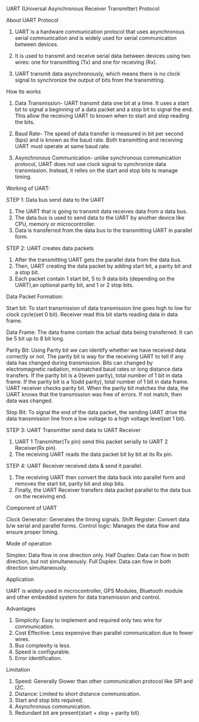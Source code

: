 UART (Universal Asynchronous Receiver Transmitter) Protocol

About UART Protocol

1. UART is a hardware communication protocol that uses asynchronous serial communication and is widely used for serial communication between devices.

2. It is used to transmit and receive serial data between devices using two wires: one for transmitting (Tx) and one for receiving (Rx).

3. UART transmit data asynchronously, which means there is no clock signal to synchronize the output of bits from the transmitting.

How its works

1. Data Transmission- UART transmit data one bit at a time. It uses a start bit to signal a beginning of a data packet and a stop bit to signal the end. This allow the receiving UART to known when to start and stop reading the bits.

2. Baud Rate- The speed of data transfer is measured in bit per second (bps) and is known as the baud rate. Both transmitting and receiving UART must operate at same baud rate.

3. Asynchronous Communication- unlike synchronous  communication protocol, UART does not use clock signal to synchronize data transmission. Instead, it relies on the start and stop bits to manage timing.

Working of UART:

STEP 1: Data bus send data to the UART

1. The UART that is going to transmit data receives data from a data bus.
2. The data bus is used to send data to the UART by another device like CPU, memory or microcontroller.
3. Data is transferred from the data bus to the transmitting UART in parallel form.

STEP 2: UART creates data packets

1. After the transmitting UART gets the parallel data from the data bus.
2. Then, UART creating the data packet by adding start bit, a parity bit and a stop bit.
3. Each packet contain 1 start bit, 5 to 9 data bits (depending on the UART),an optional parity bit, and 1 or 2 stop bits.

Data Packet Formation:

Start bit: 
To start transmission of data transmission line goes high to low for clock cycle(set 0 bit).
Receiver read this bit starts reading data in data frame.

Data Frame: 
The data frame contain the actual data being transferred.
It can be 5 bit up to 8 bit long.

Parity Bit:
Using Parity bit we can identify whether we have received data correctly or not.
The parity bit is way for the receiving UART to tell if any data has changed during transmission.
Bits can changed by electromagnetic radiation, mismatched baud rates or long distance data transfers.
If the parity bit is a 0(even parity), total number of 1 bit in data frame.
If the parity bit is a 1(odd parity), total number of 1 bit in data frame.
UART receiver checks parity bit.
When the parity bit matches the data, the UART knows that the transmission was free of errors.
If not match, then data was changed.

Stop Bit:
To signal the end of the data packet, the sending UART drive the data transmission line from a low voltage to a high voltage level(set 1 bit).

STEP 3: UART Transmitter send data to UART Receiver

1. UART 1 Transmitter(Tx pin) send this packet serially to UART 2 Receiver(Rx pin).
2. The receiving UART reads the data packet bit by bit at its Rx pin.

STEP 4: UART Receiver received data & send it parallel.

1. The receiving UART then convert the data back into parallel form and removes the start bit, parity bit and stop bits.
2. Finally, the UART Receiver transfers data packet parallel to the data bus on the receiving end.

Component of UART

Clock Generator: Generates the timing signals.
Shift Register: Convert data b/w serial and parallel forms.
Control logic: Manages the data flow and ensure proper timing.

Mode of operation

Simplex: Data flow in one direction only.
Half Duplex: Data can flow in both direction, but not simultaneously.
Full Duplex: Data can flow in both direction simultaneously.

Application

UART is widely used in microcontroller, GPS Modules, Bluetooth module and other embedded system for data transmission and control.

Advantages

1. Simplicity: Easy to implement and required only two wire for communication.
2. Cost Effective: Less expensive than parallel communication due to fewer wires.
3. Bus complexity is less.
4. Speed is configurable.
5. Error identification.

Limitation

1. Speed: Generally Slower than other  communication protocol like SPI and I2C.
2. Distance: Limited to short distance communication.
3. Start and stop bits required.
4. Asynchronous communication.
5. Redundant bit are present{start + stop + parity bit}.
